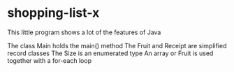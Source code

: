 # shopping-list-x
This little program shows a lot of the features of Java

The class Main holds the main() method
The Fruit and Receipt are simplified record classes
The Size is an enumerated type
An array or Fruit is used together with a for-each loop
